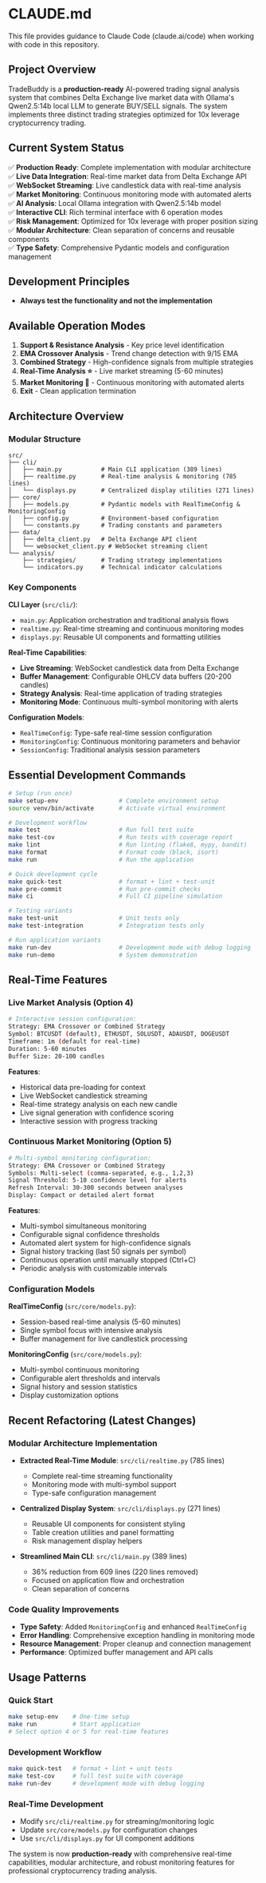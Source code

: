 # CLAUDE.md

This file provides guidance to Claude Code (claude.ai/code) when working with code in this repository.

## Project Overview

TradeBuddy is a **production-ready** AI-powered trading signal analysis system that combines Delta Exchange live market data with Ollama's Qwen2.5:14b local LLM to generate BUY/SELL signals. The system implements three distinct trading strategies optimized for 10x leverage cryptocurrency trading.

## Current System Status

✅ **Production Ready**: Complete implementation with modular architecture  
✅ **Live Data Integration**: Real-time market data from Delta Exchange API  
✅ **WebSocket Streaming**: Live candlestick data with real-time analysis  
✅ **Market Monitoring**: Continuous monitoring mode with automated alerts  
✅ **AI Analysis**: Local Ollama integration with Qwen2.5:14b model  
✅ **Interactive CLI**: Rich terminal interface with 6 operation modes  
✅ **Risk Management**: Optimized for 10x leverage with proper position sizing  
✅ **Modular Architecture**: Clean separation of concerns and reusable components  
✅ **Type Safety**: Comprehensive Pydantic models and configuration management  

## Development Principles

- **Always test the functionality and not the implementation**

## Available Operation Modes

1. **Support & Resistance Analysis** - Key price level identification
2. **EMA Crossover Analysis** - Trend change detection with 9/15 EMA
3. **Combined Strategy** - High-confidence signals from multiple strategies
4. **Real-Time Analysis ⭐** - Live market streaming (5-60 minutes)
5. **Market Monitoring 🔄** - Continuous monitoring with automated alerts
6. **Exit** - Clean application termination

## Architecture Overview

### Modular Structure
```
src/
├── cli/
│   ├── main.py           # Main CLI application (389 lines)
│   ├── realtime.py       # Real-time analysis & monitoring (785 lines)
│   └── displays.py       # Centralized display utilities (271 lines)
├── core/
│   ├── models.py         # Pydantic models with RealTimeConfig & MonitoringConfig
│   ├── config.py         # Environment-based configuration
│   └── constants.py      # Trading constants and parameters
├── data/
│   ├── delta_client.py   # Delta Exchange API client
│   └── websocket_client.py # WebSocket streaming client
└── analysis/
    ├── strategies/       # Trading strategy implementations
    └── indicators.py     # Technical indicator calculations
```

### Key Components

**CLI Layer** (`src/cli/`):
- `main.py`: Application orchestration and traditional analysis flows
- `realtime.py`: Real-time streaming and continuous monitoring modes  
- `displays.py`: Reusable UI components and formatting utilities

**Real-Time Capabilities**:
- **Live Streaming**: WebSocket candlestick data from Delta Exchange
- **Buffer Management**: Configurable OHLCV data buffers (20-200 candles)
- **Strategy Analysis**: Real-time application of trading strategies
- **Monitoring Mode**: Continuous multi-symbol monitoring with alerts

**Configuration Models**:
- `RealTimeConfig`: Type-safe real-time session configuration
- `MonitoringConfig`: Continuous monitoring parameters and behavior
- `SessionConfig`: Traditional analysis session parameters

## Essential Development Commands

```bash
# Setup (run once)
make setup-env                 # Complete environment setup
source venv/bin/activate       # Activate virtual environment

# Development workflow
make test                      # Run full test suite
make test-cov                  # Run tests with coverage report
make lint                      # Run linting (flake8, mypy, bandit)
make format                    # Format code (black, isort)
make run                       # Run the application

# Quick development cycle
make quick-test                # format + lint + test-unit
make pre-commit                # Run pre-commit checks
make ci                        # Full CI pipeline simulation

# Testing variants
make test-unit                 # Unit tests only
make test-integration          # Integration tests only

# Run application variants
make run-dev                   # Development mode with debug logging
make run-demo                  # System demonstration
```

## Real-Time Features

### Live Market Analysis (Option 4)
```bash
# Interactive session configuration:
Strategy: EMA Crossover or Combined Strategy
Symbol: BTCUSDT (default), ETHUSDT, SOLUSDT, ADAUSDT, DOGEUSDT  
Timeframe: 1m (default for real-time)
Duration: 5-60 minutes
Buffer Size: 20-100 candles
```

**Features**:
- Historical data pre-loading for context
- Live WebSocket candlestick streaming  
- Real-time strategy analysis on each new candle
- Live signal generation with confidence scoring
- Interactive session with progress tracking

### Continuous Market Monitoring (Option 5)
```bash
# Multi-symbol monitoring configuration:
Strategy: EMA Crossover or Combined Strategy
Symbols: Multi-select (comma-separated, e.g., 1,2,3)
Signal Threshold: 5-10 confidence level for alerts
Refresh Interval: 30-300 seconds between analyses
Display: Compact or detailed alert format
```

**Features**:
- Multi-symbol simultaneous monitoring
- Configurable signal confidence thresholds
- Automated alert system for high-confidence signals
- Signal history tracking (last 50 signals per symbol)
- Continuous operation until manually stopped (Ctrl+C)
- Periodic analysis with customizable intervals

### Configuration Models

**RealTimeConfig** (`src/core/models.py`):
- Session-based real-time analysis (5-60 minutes)
- Single symbol focus with intensive analysis
- Buffer management for live candlestick processing

**MonitoringConfig** (`src/core/models.py`):
- Multi-symbol continuous monitoring  
- Configurable alert thresholds and intervals
- Signal history and session statistics
- Display customization options

## Recent Refactoring (Latest Changes)

### Modular Architecture Implementation
- **Extracted Real-Time Module**: `src/cli/realtime.py` (785 lines)
  - Complete real-time streaming functionality
  - Monitoring mode with multi-symbol support
  - Type-safe configuration management

- **Centralized Display System**: `src/cli/displays.py` (271 lines)  
  - Reusable UI components for consistent styling
  - Table creation utilities and panel formatting
  - Risk management display helpers

- **Streamlined Main CLI**: `src/cli/main.py` (389 lines)
  - 36% reduction from 609 lines (220 lines removed)
  - Focused on application flow and orchestration
  - Clean separation of concerns

### Code Quality Improvements
- **Type Safety**: Added `MonitoringConfig` and enhanced `RealTimeConfig`
- **Error Handling**: Comprehensive exception handling in monitoring mode
- **Resource Management**: Proper cleanup and connection management
- **Performance**: Optimized buffer management and API calls

## Usage Patterns

### Quick Start
```bash
make setup-env    # One-time setup
make run          # Start application
# Select option 4 or 5 for real-time features
```

### Development Workflow
```bash
make quick-test   # format + lint + unit tests
make test-cov     # full test suite with coverage
make run-dev      # development mode with debug logging
```

### Real-Time Development
- Modify `src/cli/realtime.py` for streaming/monitoring logic
- Update `src/core/models.py` for configuration changes  
- Use `src/cli/displays.py` for UI component additions

The system is now **production-ready** with comprehensive real-time capabilities, modular architecture, and robust monitoring features for professional cryptocurrency trading analysis.